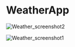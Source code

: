 # WeatherApp


![Weather_screenshot2](https://github.com/Amiya-Jha/WeatherApp/assets/97188732/50b22a18-b5b7-4cbc-977e-5bfbc70d854f)


![Weather_screenshot1](https://github.com/Amiya-Jha/WeatherApp/assets/97188732/a5208469-e885-4c01-8036-aa1d50013017)
